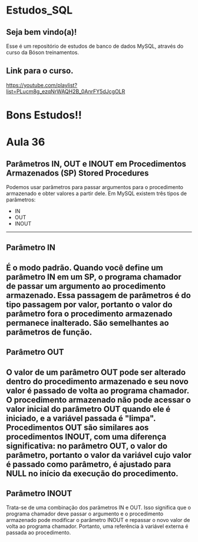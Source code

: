# Estudos_SQL
## Seja bem vindo(a)!
Esse é um repositório de estudos de banco de dados MySQL, através do curso da Bóson treinamentos.

## Link para o curso.

https://youtube.com/playlist?list=PLucm8g_ezqNrWAQH2B_0AnrFY5dJcgOLR

# Bons Estudos!!


# Aula 36

## Parâmetros IN, OUT e INOUT em Procedimentos Armazenados (SP) Stored Procedures
 Podemos usar parâmetros para passar argumentos para o procedimento
 armazenado e obter valores a partir dele.
 Em MySQL existem três tipos de parâmetros:
- IN
- OUT
- INOUT
------------------------------------------------------------------------------------

## Parâmetro IN  
É o modo padrão. Quando você define um parâmetro IN em um SP, o programa
chamador de passar um argumento ao procedimento armazenado. 
Essa passagem de parâmetros é do tipo passagem por valor, portanto 
o valor do parâmetro fora o procedimento armazenado permanece inalterado.
São semelhantes ao parâmetros de função.
------------------------------------------------------------------------------------

## Parâmetro OUT 
 O valor de um parâmetro OUT pode ser alterado dentro do procedimento armazenado
 e seu novo valor é passado de volta ao programa chamador.
 O procedimento armazenado não pode acessar o valor inicial do parâmetro OUT quando ele
 é iniciado, e a variável passada é "limpa". 
 Procedimentos OUT são similares aos procedimentos INOUT,
 com uma diferença significativa: no parâmetro OUT, o valor do
 parâmetro, portanto o valor da variável cujo valor é passado como parâmetro, 
 é ajustado para NULL no início da execução do procedimento.
---------------------------------------------------------------------------------------
## Parâmetro INOUT
 Trata-se de uma combinação dos parâmetros IN e OUT. Isso significa que o programa chamador deve passar  o argumento e o procedimento armazenado pode modificar
 o parâmetro INOUT e repassar o novo valor de volta ao  programa chamador. 
 Portanto, uma referência à variável externa é passada ao procedimento. 
 
 